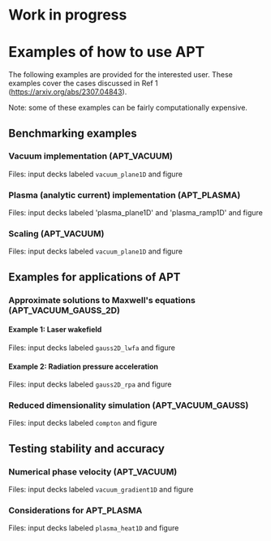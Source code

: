 # Work in progress


# Examples of how to use APT

The following examples are provided for the interested user. These examples cover the cases discussed in Ref 1 (https://arxiv.org/abs/2307.04843).

Note: some of these examples can be fairly computationally expensive.

## Benchmarking examples

### Vacuum implementation (APT_VACUUM)

Files: input decks labeled `vacuum_plane1D` and figure 

### Plasma (analytic current) implementation (APT_PLASMA)

Files: input decks labeled 'plasma_plane1D' and 'plasma_ramp1D' and figure

### Scaling (APT_VACUUM)

Files: input decks labeled `vacuum_plane1D` and figure


## Examples for applications of APT

### Approximate solutions to Maxwell's equations (APT_VACUUM_GAUSS_2D)

#### Example 1: Laser wakefield

Files: input decks labeled `gauss2D_lwfa` and figure

#### Example 2: Radiation pressure acceleration

Files: input decks labeled `gauss2D_rpa` and figure


### Reduced dimensionality simulation (APT_VACUUM_GAUSS)

Files: input decks labeled `compton` and figure


## Testing stability and accuracy

### Numerical phase velocity (APT_VACUUM)

Files: input decks labeled `vacuum_gradient1D` and figure

### Considerations for APT_PLASMA

Files: input decks labeled `plasma_heat1D` and figure
